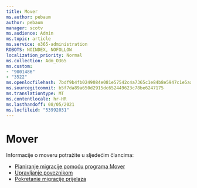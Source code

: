 ```yaml
---
title: Mover
ms.author: pebaum
author: pebaum
manager: scotv
ms.audience: Admin
ms.topic: article
ms.service: o365-administration
ROBOTS: NOINDEX, NOFOLLOW
localization_priority: Normal
ms.collection: Adm_O365
ms.custom:
- "9001486"
- "3522"
ms.openlocfilehash: 7bdf9b4fb0249084e081e57542c4a7365c1e84b8e5947c1e5aa90c3118f3930f
ms.sourcegitcommit: b5f7da89a650d2915dc652449623c78be6247175
ms.translationtype: MT
ms.contentlocale: hr-HR
ms.lasthandoff: 08/05/2021
ms.locfileid: "53992031"
---
```

# <a name="mover"></a>Mover

Informacije o moveru potražite u sljedećim člancima:

- [Planiranje migracije pomoću programa Mover](https://docs.microsoft.com/sharepointmigration/mover-plan-migration)
- [Upravljanje poveznikom](https://docs.microsoft.com/sharepointmigration/mover-manage-connectors)
- [Pokretanje migracije prijelaza](https://docs.microsoft.com/sharepointmigration/mover-running-migration)
